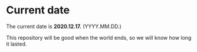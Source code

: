 # Current date

The current date is **2020.12.17.** (YYYY.MM.DD.)

This repository will be good when the world ends, so we will know how long it lasted.